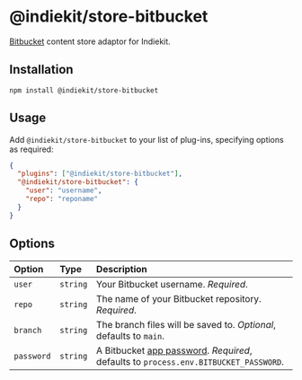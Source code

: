 # @indiekit/store-bitbucket

[Bitbucket](https://bitbucket.org) content store adaptor for Indiekit.

## Installation

`npm install @indiekit/store-bitbucket`

## Usage

Add `@indiekit/store-bitbucket` to your list of plug-ins, specifying options as required:

```json
{
  "plugins": ["@indiekit/store-bitbucket"],
  "@indiekit/store-bitbucket": {
    "user": "username",
    "repo": "reponame"
  }
}
```

## Options

| Option     | Type     | Description                                                                                                                                  |
| :--------- | :------- | :------------------------------------------------------------------------------------------------------------------------------------------- |
| `user`     | `string` | Your Bitbucket username. _Required_.                                                                                                         |
| `repo`     | `string` | The name of your Bitbucket repository. _Required_.                                                                                           |
| `branch`   | `string` | The branch files will be saved to. _Optional_, defaults to `main`.                                                                           |
| `password` | `string` | A Bitbucket [app password](https://bitbucket.org/account/settings/app-passwords/). _Required_, defaults to `process.env.BITBUCKET_PASSWORD`. |
